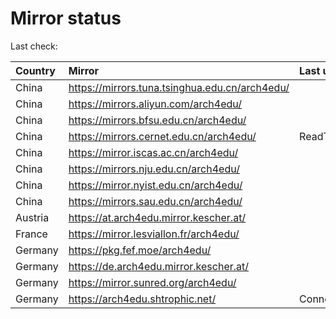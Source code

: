 <script src="./time.js"></script>
# Mirror status
Last check: <script type="text/javascript">localize(1760942259.1742656);</script>

|Country|Mirror|Last update|
|:------|:-----|:----------|
|China|https://mirrors.tuna.tsinghua.edu.cn/arch4edu/|<script type="text/javascript">localize(1760899225);</script>|
|China|https://mirrors.aliyun.com/arch4edu/|<script type="text/javascript">localize(1760899225);</script>|
|China|https://mirrors.bfsu.edu.cn/arch4edu/|<script type="text/javascript">localize(1760899225);</script>|
|China|https://mirrors.cernet.edu.cn/arch4edu/|ReadTimeout|
|China|https://mirror.iscas.ac.cn/arch4edu/|<script type="text/javascript">localize(1760899225);</script>|
|China|https://mirrors.nju.edu.cn/arch4edu/|<script type="text/javascript">localize(1760899225);</script>|
|China|https://mirror.nyist.edu.cn/arch4edu/|<script type="text/javascript">localize(1760899225);</script>|
|China|https://mirrors.sau.edu.cn/arch4edu/|<script type="text/javascript">localize(1756795646);</script>|
|Austria|https://at.arch4edu.mirror.kescher.at/|<script type="text/javascript">localize(1760899225);</script>|
|France|https://mirror.lesviallon.fr/arch4edu/|<script type="text/javascript">localize(1760899225);</script>|
|Germany|https://pkg.fef.moe/arch4edu/|<script type="text/javascript">localize(1760899225);</script>|
|Germany|https://de.arch4edu.mirror.kescher.at/|<script type="text/javascript">localize(1760899225);</script>|
|Germany|https://mirror.sunred.org/arch4edu/|<script type="text/javascript">localize(1760899225);</script>|
|Germany|https://arch4edu.shtrophic.net/|ConnectionError|

<script src="./tablefilter/tablefilter.js"></script>
<script src="./table.js"></script>